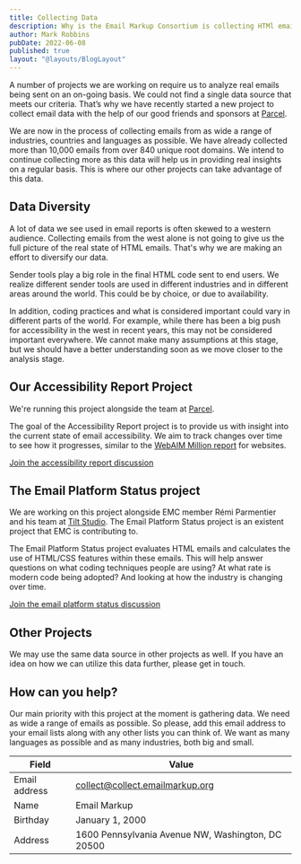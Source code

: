 ```yaml
---
title: Collecting Data
description: Why is the Email Markup Consortium is collecting HTMl emails, and how is this data used?
author: Mark Robbins
pubDate: 2022-06-08
published: true
layout: "@layouts/BlogLayout"
---
```


A number of projects we are working on require us to analyze real emails being sent on an on-going basis. We could not find a single data source that meets our criteria. That’s why we have recently started a new project to collect email data with the help of our good friends and sponsors at [Parcel](http://parcel.io/).
  
We are now in the process of collecting emails from as wide a range of industries, countries and languages as possible. We have already collected more than 10,000 emails from over 840 unique root domains. We intend to continue collecting more as this data will help us in providing real insights on a regular basis. This is where our other projects can take advantage of this data.

## Data Diversity
A lot of data we see used in email reports is often skewed to a western audience. Collecting emails from the west alone is not going to give us the full picture of the real state of HTML emails. That's why we are making an effort to diversify our data.

Sender tools play a big role in the final HTML code sent to end users. We realize different sender tools are used in different industries and in different areas around the world. This could be by choice, or due to availability.

In addition, coding practices and what is considered important could vary in different parts of the world. For example, while there has been a big push for accessibility in the west in recent years, this may not be considered important everywhere. We cannot make many assumptions at this stage, but we should have a better understanding soon as we move closer to the analysis stage.

 
## Our Accessibility Report Project
We're running this project alongside the team at [Parcel](http://parcel.io/).   

The goal of the Accessibility Report project is to provide us with insight into the current state of email accessibility. We aim to track changes over time to see how it progresses, similar to the [WebAIM Million report](https://webaim.org/projects/million/) for websites.

[Join the accessibility report discussion](https://github.com/email-markup-consortium/email-markup-consortium/discussions/66)

  
## The Email Platform Status project
We are working on this project alongside EMC member Rémi Parmentier and his team at [Tilt Studio](https://www.tilt-studio.fr). The Email Platform Status project is an existent project that EMC is contributing to. 

The Email Platform Status project evaluates HTML emails and calculates the use of HTML/CSS features within these emails. This will help answer questions on what coding techniques people are using? At what rate is modern code being adopted? And looking at how the industry is changing over time.

[Join the email platform status discussion](https://github.com/email-markup-consortium/email-markup-consortium/discussions?discussions_q=label%3A%22project%3A+Email+Platform+Status%22)

  
## Other Projects
We may use the same data source in other projects as well. If you have an idea on how we can utilize this data further, please get in touch.

## How can you help?
Our main priority with this project at the moment is gathering data. We need as wide a range of emails as possible. So please, add this email address to your email lists along with any other lists you can think of. We want as many languages as possible and as many industries, both big and small.

| Field         | Value                           |
| ------------- | ------------------------------- |
| Email address | collect@collect.emailmarkup.org |
| Name          | Email Markup                    |
| Birthday      | January 1, 2000                 |
| Address       | 1600 Pennsylvania Avenue NW, Washington, DC 20500 |